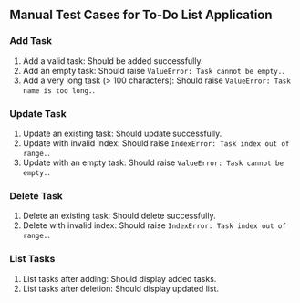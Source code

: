 ## Manual Test Cases for To-Do List Application

### Add Task
1. Add a valid task: Should be added successfully.
2. Add an empty task: Should raise `ValueError: Task cannot be empty.`.
3. Add a very long task (> 100 characters): Should raise `ValueError: Task name is too long.`.

### Update Task
1. Update an existing task: Should update successfully.
2. Update with invalid index: Should raise `IndexError: Task index out of range.`.
3. Update with an empty task: Should raise `ValueError: Task cannot be empty.`.

### Delete Task
1. Delete an existing task: Should delete successfully.
2. Delete with invalid index: Should raise `IndexError: Task index out of range.`.

### List Tasks
1. List tasks after adding: Should display added tasks.
2. List tasks after deletion: Should display updated list.


